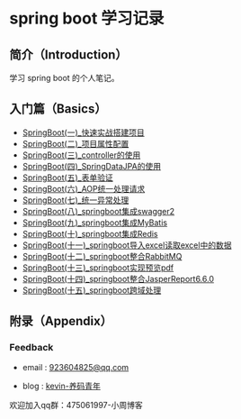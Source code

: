 # spring boot 学习记录

## 简介（Introduction）

学习 spring boot 的个人笔记。

## 入门篇（Basics）
* [SpringBoot(一)_快速实战搭建项目](https://github.com/runzhenghengbin/SpringBoot/wiki/1-springboot-kuai-su-da-jian)
* [SpringBoot(二)_项目属性配置](https://github.com/runzhenghengbin/SpringBoot/wiki/2-springboot-shu-xing-pei-zhi)
* [SpringBoot(三)_controller的使用](https://github.com/runzhenghengbin/SpringBoot/wiki/3-springboot-controller-shi-yong)
* [SpringBoot(四)_SpringDataJPA的使用](https://github.com/runzhenghengbin/SpringBoot/wiki/4-springboot-spring-data-jpa)
* [SpringBoot(五)_表单验证](https://github.com/runzhenghengbin/SpringBoot/wiki/5-springboot-biao-dan-yan-zheng)
* [SpringBoot(六)_AOP统一处理请求](https://github.com/runzhenghengbin/SpringBoot/wiki/6-springboot-aop-chu-li-qing-qiu)
* [SpringBoot(七)_统一异常处理](https://github.com/runzhenghengbin/SpringBoot/wiki/7-springboot-yi-chang-chu-li)
* [SpringBoot(八)_springboot集成swagger2](https://github.com/runzhenghengbin/SpringBoot/wiki/8-springboot-swagger2)
* [SpringBoot(九)_springboot集成MyBatis](https://github.com/runzhenghengbin/SpringBoot/wiki/9-spring-boot-mybatis)
* [SpringBoot(十)_springboot集成Redis](https://github.com/runzhenghengbin/SpringBoot/wiki/10-springboot-redis)
* [SpringBoot(十一)_springboot导入excel读取excel中的数据](https://github.com/runzhenghengbin/SpringBoot/wiki/11-springboot-excel)
* [SpringBoot(十二)_springboot整合RabbitMQ](https://github.com/runzhenghengbin/SpringBoot/wiki/12-springboot-rabbitmq)
* [SpringBoot(十三)_springboot实现预览pdf](https://github.com/runzhenghengbin/SpringBoot/wiki/13-springboot-pdf-view)
* [SpringBoot(十四)_springboot整合JasperReport6.6.0](https://github.com/runzhenghengbin/SpringBoot/wiki/14-springboot-jasperreport-6.6.0)
* [SpringBoot(十五)_springboot跨域处理](https://github.com/runzhenghengbin/SpringBoot/wiki/15-springboot-kua-yu)

## 附录（Appendix）

### Feedback
- email : 923604825@qq.com

- blog : [kevin-养码青年](https://www.cnblogs.com/zhenghengbin/)


欢迎加入qq群：475061997-小周博客
